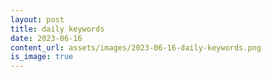 ```yaml
---
layout: post
title: daily keywords
date: 2023-06-16
content_url: assets/images/2023-06-16-daily-keywords.png
is_image: true
---
```

